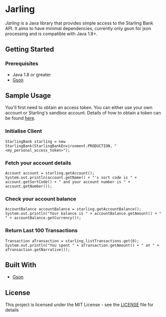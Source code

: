 # Jarling
*Jarling* is a Java library that provides simple access to the Starling Bank API.  It aims to have minimal dependencies, currently only gson for json processing and is compatible with Java 1.8+.

## Getting Started

### Prerequisites

* Java 1.8 or greater
* [Gson](https://github.com/google/gson)

## Sample Usage

You'll first need to obtain an access token.  You can either use your own account or Starling's sandbox account.
Details of how to obtain a token can be found [here](https://developer.starlingbank.com/get-started).

### Initialise Client

```
StarlingBank starling = new StarlingBank(StarlingBankEnvironment.PRODUCTION, "<my_personal_access_token>");
```

### Fetch your account details
```
Account account = starling.getAccount();
System.out.println(account.getName() + "'s sort code is " + account.getSortCode() + " and your account number is " + account.getNumber());
```

### Check your account balance
```
AccountBalance accountBalance = starling.getAccountBalance();
System.out.println("Your balance is " + accountBalance.getAmount() + " " + accountBalance.getCurrency());

```

### Return Last 100 Transactions
```
Transaction aTransaction = starling.listTransactions.get(0);
System.out.println("You spent " + aTransaction.getAmount() + " at " + aTransaction.getNarrative()); 
```


## Built With
* [Gson](https://github.com/google/gson)


## License
This project is licensed under the MIT License - see the [LICENSE]() file for details
